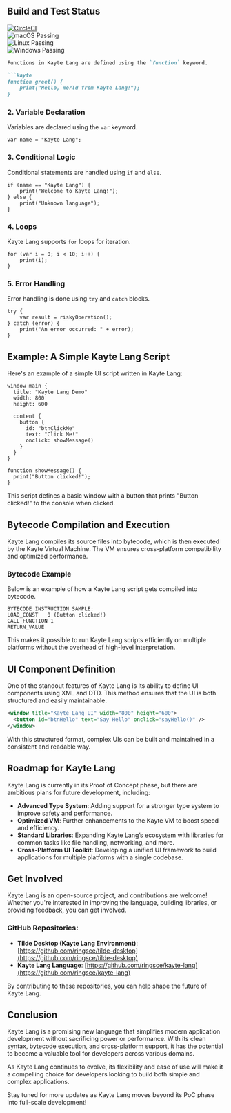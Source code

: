 ## Build and Test Status

[![CircleCI](https://circleci.com/gh/ringsce/kayte-lang/tree/main.svg?style=svg)](https://circleci.com/gh/ringsce/kayte-lang/tree/main)  
![macOS Passing](https://img.shields.io/badge/macOS-Passing-brightgreen)  
![Linux Passing](https://img.shields.io/badge/Linux-Passing-brightgreen)  
![Windows Passing](https://img.shields.io/badge/Windows-Passing-brightgreen)
```markdown
Functions in Kayte Lang are defined using the `function` keyword.

```kayte
function greet() {
    print("Hello, World from Kayte Lang!");
}
```

### 2. Variable Declaration

Variables are declared using the `var` keyword.

```kayte
var name = "Kayte Lang";
```

### 3. Conditional Logic

Conditional statements are handled using `if` and `else`.

```kayte
if (name == "Kayte Lang") {
    print("Welcome to Kayte Lang!");
} else {
    print("Unknown language");
}
```

### 4. Loops

Kayte Lang supports `for` loops for iteration.

```kayte
for (var i = 0; i < 10; i++) {
    print(i);
}
```

### 5. Error Handling

Error handling is done using `try` and `catch` blocks.

```kayte
try {
    var result = riskyOperation();
} catch (error) {
    print("An error occurred: " + error);
}
```

## Example: A Simple Kayte Lang Script

Here's an example of a simple UI script written in Kayte Lang:

```kayte
window main {
  title: "Kayte Lang Demo"
  width: 800
  height: 600
  
  content {
    button {
      id: "btnClickMe"
      text: "Click Me!"
      onclick: showMessage()
    }
  }
}

function showMessage() {
  print("Button clicked!");
}
```

This script defines a basic window with a button that prints "Button clicked!" to the console when clicked.

## Bytecode Compilation and Execution

Kayte Lang compiles its source files into bytecode, which is then executed by the Kayte Virtual Machine. The VM ensures cross-platform compatibility and optimized performance.

### Bytecode Example

Below is an example of how a Kayte Lang script gets compiled into bytecode.

```plaintext
BYTECODE INSTRUCTION SAMPLE:
LOAD_CONST   0 (Button clicked!)
CALL_FUNCTION 1
RETURN_VALUE
```

This makes it possible to run Kayte Lang scripts efficiently on multiple platforms without the overhead of high-level interpretation.

## UI Component Definition

One of the standout features of Kayte Lang is its ability to define UI components using XML and DTD. This method ensures that the UI is both structured and easily maintainable.

```xml
<window title="Kayte Lang UI" width="800" height="600">
  <button id="btnHello" text="Say Hello" onclick="sayHello()" />
</window>
```

With this structured format, complex UIs can be built and maintained in a consistent and readable way.

## Roadmap for Kayte Lang

Kayte Lang is currently in its Proof of Concept phase, but there are ambitious plans for future development, including:

- **Advanced Type System**: Adding support for a stronger type system to improve safety and performance.
- **Optimized VM**: Further enhancements to the Kayte VM to boost speed and efficiency.
- **Standard Libraries**: Expanding Kayte Lang’s ecosystem with libraries for common tasks like file handling, networking, and more.
- **Cross-Platform UI Toolkit**: Developing a unified UI framework to build applications for multiple platforms with a single codebase.


## Get Involved

Kayte Lang is an open-source project, and contributions are welcome! Whether you're interested in improving the language, building libraries, or providing feedback, you can get involved.

### GitHub Repositories:

- **Tilde Desktop (Kayte Lang Environment)**: [https://github.com/ringsce/tilde-desktop](https://github.com/ringsce/tilde-desktop)
- **Kayte Lang Language**: [https://github.com/ringsce/kayte-lang](https://github.com/ringsce/kayte-lang)

By contributing to these repositories, you can help shape the future of Kayte Lang.

## Conclusion

Kayte Lang is a promising new language that simplifies modern application development without sacrificing power or performance. With its clean syntax, bytecode execution, and cross-platform support, it has the potential to become a valuable tool for developers across various domains. 

As Kayte Lang continues to evolve, its flexibility and ease of use will make it a compelling choice for developers looking to build both simple and complex applications.

Stay tuned for more updates as Kayte Lang moves beyond its PoC phase into full-scale development!
```
